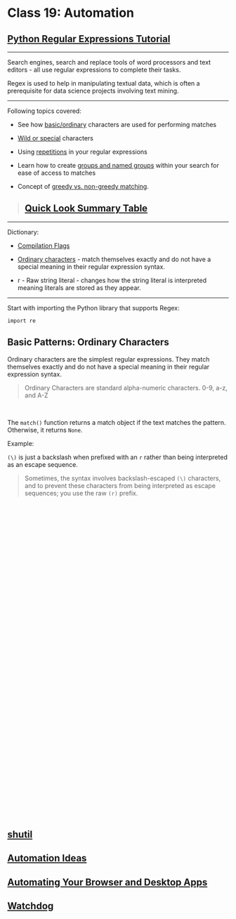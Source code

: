 # Class 19: Automation

## [Python Regular Expressions Tutorial](https://www.datacamp.com/community/tutorials/python-regular-expression-tutorial)

---

Search engines, search and replace tools of word processors and text editors - all use regular expressions to complete their tasks.

Regex is used to help in manipulating textual data, which is often a prerequisite for data science projects involving text mining.

---

Following topics covered:

- See how [basic/ordinary](https://www.datacamp.com/community/tutorials/python-regular-expression-tutorial#BasicChar) characters are used for performing matches

- [Wild or special](https://www.datacamp.com/community/tutorials/python-regular-expression-tutorial#WildChar) characters 

- Using [repetitions](https://www.datacamp.com/community/tutorials/python-regular-expression-tutorial#repetitions) in your regular expressions

- Learn how to create [groups and named groups](https://www.datacamp.com/community/tutorials/python-regular-expression-tutorial#group) within your search for ease of access to matches 

- Concept of [greedy vs. non-greedy matching](https://www.datacamp.com/community/tutorials/python-regular-expression-tutorial#greedy).


> ## [Quick Look Summary Table](https://www.datacamp.com/community/tutorials/python-regular-expression-tutorial#table)

---

Dictionary:

- [Compilation Flags](https://www.datacamp.com/community/tutorials/python-regular-expression-tutorial#flags)

- [Ordinary characters](https://www.datacamp.com/community/tutorials/python-regular-expression-tutorial#BasicChar) - match themselves exactly and do not have a special meaning in their regular expression syntax.

- r - Raw string literal - changes how the string literal is interpreted meaning literals are stored as they appear.
---

Start with importing the Python library that supports Regex:

```
import re
```

## Basic Patterns: Ordinary Characters

Ordinary characters are the simplest regular expressions. They match themselves exactly and do not have a special meaning in their regular expression syntax.

> Ordinary Characters are standard alpha-numeric characters. 0-9, a-z, and A-Z

<br>

The `match()` function returns a match object if the text matches the pattern. Otherwise, it returns `None`.


Example:

`(\)` is just a backslash when prefixed with an `r` rather than being interpreted as an escape sequence.

> Sometimes, the syntax involves backslash-escaped `(\)` characters, and to prevent these characters from being interpreted as escape sequences; you use the raw `(r)` prefix.










































<br><br><br><br><br><br><br><br><br><br><br><br><br><br>
<br><br><br><br><br><br><br><br><br><br><br><br><br><br>
<br><br><br><br><br><br><br><br><br><br><br><br><br><br>

## [shutil](https://pymotw.com/3/shutil/)


## [Automation Ideas](https://www.youtube.com/watch?v=qbW6FRbaSl0&t=69s)


## [Automating Your Browser and Desktop Apps](https://www.youtube.com/watch?v=dZLyfbSQPXI)


## [Watchdog](https://pythonhosted.org/watchdog/)